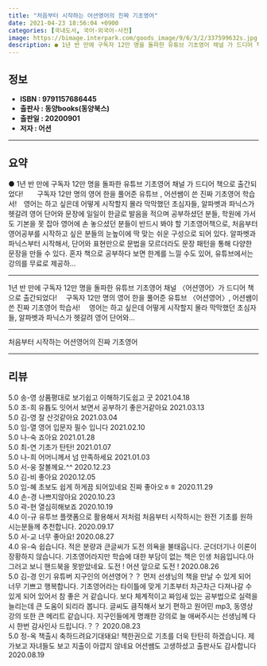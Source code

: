 ```yaml
---
title: "처음부터 시작하는 어션영어의 진짜 기초영어"
date: 2021-04-23 18:56:04 +0900
categories: [국내도서, 국어-외국어-사전]
image: https://bimage.interpark.com/goods_image/9/6/3/2/337599632s.jpg
description: ● 1년 반 만에 구독자 12만 명을 돌파한 유튜브 기초영어 채널 가 드디어 책으로 출간되었다! 구독자 12만 명의 영어 한을 풀어준 유튜브 , 어션쌤이 쓴 진짜 기초영어 학습서! 영어는 하고 싶은데 어떻게 시작할지 몰라 막막했던 초심자들, 알파벳과 파닉스가 헷갈려 영어 단어와 문장
---
```


## **정보**

- **ISBN : 9791157686445**
- **출판사 : 동양books(동양북스)**
- **출판일 : 20200901**
- **저자 : 어션**

------



## **요약**

●  1년 반 만에 구독자 12만 명을 돌파한 유튜브 기초영어 채널 가 드디어 책으로 출간되었다!　　구독자 12만 명의 영어 한을 풀어준 유튜브 , 어션쌤이 쓴 진짜 기초영어 학습서!　영어는 하고 싶은데 어떻게 시작할지 몰라 막막했던 초심자들, 알파벳과 파닉스가 헷갈려 영어 단어와 문장에 일일이 한글로 발음을 적으며 공부하셨던 분들, 학원에 가서도 기본을 못 잡아 영어에 손 놓으셨던 분들이 반드시 봐야 할 기초영어책으로, 처음부터 영어공부를 시작하고 싶은 분들의 눈높이에 딱 맞는 쉬운 구성으로 되어 있다. 알파벳과 파닉스부터 시작해서, 단어와 표현만으로 문법을 모르더라도 문장 패턴을 통해 다양한 문장을 만들 수 있다.  혼자 책으로 공부하다 보면 한계를 느낄 수도 있어,  유튜브에서는 강의를 무료로 제공하...

------

1년 반 만에 구독자 12만 명을 돌파한 
  유튜브 기초영어 채널 〈어션영어〉가 드디어 책으로 출간되었다!　
구독자 12만 명의 영어 한을 풀어준 유튜브 〈어션영어〉, 어션쌤이 쓴 진짜 기초영어 학습서!　
영어는 하고 싶은데 어떻게 시작할지 몰라 막막했던 초심자들, 알파벳과 파닉스가 헷갈려 영어 단어와... 

------


처음부터 시작하는 어션영어의 진짜 기초영어 

------


## **리뷰** 

5.0 송-영 상품평대로 보기쉽고 이해하기도쉽고 굿 2021.04.18 <br/>5.0 조-희 유튭도 잇어서 보면서 공부하기 좋은거같아요 2021.03.13 <br/>5.0 김-영 잘 산것같아요  2021.03.04 <br/>5.0 임-열 영어 입문자 필수 입니다 2021.02.10 <br/>5.0 나-숙 죠아요 2021.01.28 <br/>5.0 최-연 기초가 탄탄! 2021.01.07 <br/>5.0 나-희 어머니께서 넘 만족하세요 2021.01.03 <br/>5.0 서-웅 잘볼께요.^^ 2020.12.23 <br/>5.0 김-비 좋아요 2020.12.05 <br/>5.0 임-혜 초보도 쉽게 하게끔 되어있네요 진짜 좋아오ㅎㅎ 2020.11.29 <br/>4.0 손-경 나쁘지않아요 2020.10.23 <br/>5.0 곽-현 열심히해보죠 2020.10.19 <br/>4.0 이-규 유투브 플랫폼으로 활용해서 저처럼 처음부터 시작하시는 완전 기초를 원하시는분들께 추천합니다. 2020.09.17 <br/>5.0 서-교 너무 좋아요! 2020.08.27 <br/>4.0 유-숙 쉽습니다. 적은 분량과 큰글씨가 도전 의욕을 불태웁니다. 군더더기나 이론이 장황하지 않습니다. 기초영어라지만  학습에 대한 부담이 없는 책은  인생 처음입니다.아 그러고 보니 핸드북을 못받았네요.  도전 ! 어션 앞으로 도전  ! 2020.08.26 <br/>5.0 김-경 인기 유튜버 지구인의 어션영어？？ 먼저 선생님의 책을 만날 수 있게 되어 너무 기쁘고 행복합니다. 기초영어라는 타이틀에 맞게 기초부터 차근차근 다져나갈 수 있게 되어 있어서 참 좋은 거 같습니다. 보다 체계적이고 짜임새 있는 공부법으로 실력을 늘리는데 큰 도움이 되리라 봅니다. 글씨도 큼직해서 보기 편하고 원어민 mp3, 동영상강의 또한 큰 메리트 같습니다. 지구인들에게 명쾌한 강의로 늘 애써주시는 선생님께 다시 한번 감사인사 드립니다.？？ 2020.08.23 <br/>5.0 정-옥 책출시 축하드려요기대돼요!
책한권으로 기초를 더욱 탄탄히 하겠습니다.
제가보고 자녀들도 보고 지출이 아깝지 않네요
어션쌤도 고생하셨고 출판사도 감사합니다 2020.08.19 <br/>